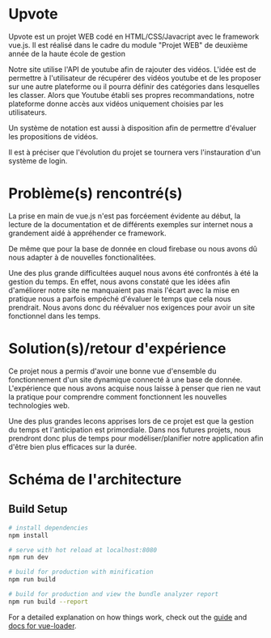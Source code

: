 # Upvote

Upvote est un projet WEB codé en HTML/CSS/Javacript avec le framework vue.js. Il est réalisé dans le cadre du module "Projet WEB" de deuxième année de la haute école de gestion

Notre site utilise l'API de youtube afin de rajouter des vidéos. L'idée est de permettre à l'utilisateur de récupérer des vidéos youtube et de les proposer sur une autre plateforme ou il pourra définir des catégories dans lesquelles les classer. Alors que Youtube établi ses propres recommandations, notre plateforme donne accès aux vidéos uniquement choisies par les utilisateurs.

Un système de notation est aussi à disposition afin de permettre d'évaluer les propositions de vidéos.

Il est à préciser que l'évolution du projet se tournera vers l'instauration d'un système de login.

# Problème(s) rencontré(s)

La prise en main de vue.js n'est pas forcéement évidente au début, la lecture de la documentation et de différents exemples sur internet nous a grandement aidé à appréhender ce framework.

De même que pour la base de donnée en cloud firebase ou nous avons dû nous adapter à de nouvelles fonctionalitées.

Une des plus grande difficultées auquel nous avons été confrontés à été la gestion du temps. En effet, nous avons constaté que les idées afin d'améliorer notre site ne manquaient pas mais l'écart avec la mise en pratique nous a parfois empéché d'évaluer le temps que cela nous prendrait. Nous avons donc du réévaluer nos exigences pour avoir un site fonctionnel dans les temps.

# Solution(s)/retour d'expérience

Ce projet nous a permis d'avoir une bonne vue d'ensemble du fonctionnement d'un site dynamique connecté à une base de donnée. L'expérience que nous avons acquise nous laisse à penser que rien ne vaut la pratique pour comprendre comment fonctionnent les nouvelles technologies web. 

Une des plus grandes lecons apprises lors de ce projet est que la gestion du temps et l'anticipation est primordiale. Dans nos futures projets, nous prendront donc plus de temps pour modéliser/planifier notre application afin d'être bien plus efficaces sur la durée.

# Schéma de l'architecture

## Build Setup

``` bash
# install dependencies
npm install

# serve with hot reload at localhost:8080
npm run dev

# build for production with minification
npm run build

# build for production and view the bundle analyzer report
npm run build --report
```

For a detailed explanation on how things work, check out the [guide](http://vuejs-templates.github.io/webpack/) and [docs for vue-loader](http://vuejs.github.io/vue-loader).
